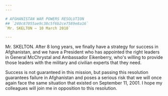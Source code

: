 ```yaml
---
---

# AFGHANISTAN WAR POWERS RESOLUTION
## `240c87055ae9c38c5f6b2ce7589e8a16`
`Mr. SKELTON — 10 March 2010`

---
```



Mr. SKELTON. After 8 long years, we finally have a strategy for 
success in Afghanistan, and we have a President who has appointed the 
right leaders in General McChrystal and Ambassador Eikenberry, who's 
willing to provide those leaders with the military and civilian experts 
that they need.

Success is not guaranteed in this mission, but passing this 
resolution guarantees failure in Afghanistan and poses a serious risk 
that we will once again face the same situation that existed on 
September 11, 2001. I hope my colleagues will join me in opposition to 
this resolution.